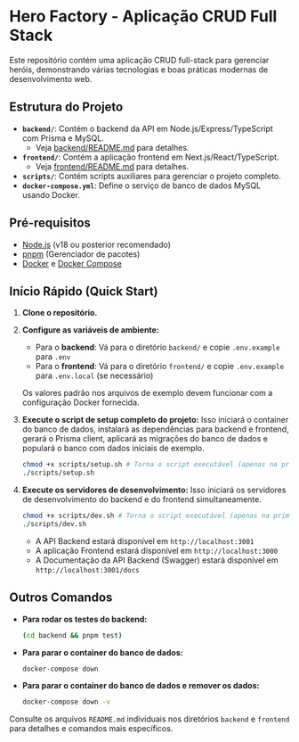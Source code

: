 # Hero Factory - Aplicação CRUD Full Stack

Este repositório contém uma aplicação CRUD full-stack para gerenciar heróis, demonstrando várias tecnologias e boas práticas modernas de desenvolvimento web.

## Estrutura do Projeto

- **`backend/`**: Contém o backend da API em Node.js/Express/TypeScript com Prisma e MySQL.
  - Veja [backend/README.md](./backend/README.md) para detalhes.
- **`frontend/`**: Contém a aplicação frontend em Next.js/React/TypeScript.
  - Veja [frontend/README.md](./frontend/README.md) para detalhes.
- **`scripts/`**: Contém scripts auxiliares para gerenciar o projeto completo.
- **`docker-compose.yml`**: Define o serviço de banco de dados MySQL usando Docker.

## Pré-requisitos

- [Node.js](https://nodejs.org/) (v18 ou posterior recomendado)
- [pnpm](https://pnpm.io/) (Gerenciador de pacotes)
- [Docker](https://www.docker.com/) e [Docker Compose](https://docs.docker.com/compose/)

## Início Rápido (Quick Start)

1.  **Clone o repositório.**

2.  **Configure as variáveis de ambiente:**
    - Para o **backend**: Vá para o diretório `backend/` e copie `.env.example` para `.env`
    - Para o **frontend**: Vá para o diretório `frontend/` e copie `.env.example` para `.env.local` (se necessário)
    
    Os valores padrão nos arquivos de exemplo devem funcionar com a configuração Docker fornecida.

3.  **Execute o script de setup completo do projeto:**
    Isso iniciará o container do banco de dados, instalará as dependências para backend e frontend, gerará o Prisma client, aplicará as migrações do banco de dados e populará o banco com dados iniciais de exemplo.
    ```bash
    chmod +x scripts/setup.sh # Torna o script executável (apenas na primeira vez)
    ./scripts/setup.sh
    ```

4.  **Execute os servidores de desenvolvimento:**
    Isso iniciará os servidores de desenvolvimento do backend e do frontend simultaneamente.
    ```bash
    chmod +x scripts/dev.sh # Torna o script executável (apenas na primeira vez)
    ./scripts/dev.sh
    ```

    - A API Backend estará disponível em `http://localhost:3001`
    - A aplicação Frontend estará disponível em `http://localhost:3000`
    - A Documentação da API Backend (Swagger) estará disponível em `http://localhost:3001/docs`

## Outros Comandos

- **Para rodar os testes do backend:**
  ```bash
  (cd backend && pnpm test)
  ```
- **Para parar o container do banco de dados:**
  ```bash
  docker-compose down
  ```
- **Para parar o container do banco de dados e remover os dados:**
  ```bash
  docker-compose down -v
  ```

Consulte os arquivos `README.md` individuais nos diretórios `backend` e `frontend` para detalhes e comandos mais específicos. 